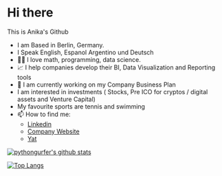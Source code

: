 # Hi there 

This is Anika's Github

- I am Based in Berlin, Germany.
- I Speak English, Espanol Argentino und Deutsch 
- :woman_scientist:  I love math, programming, data science. 
- :chart_with_upwards_trend:  I help companies develop their BI, Data Visualization and Reporting tools
- :rocket:  I am currently working on my Company Business Plan
- I am interested in investments ( Stocks, Pre ICO for cryptos / digital assets and Venture Capital) 
- My favourite sports are tennis and swimming
- 📫   How to find me: 
  -  [Linkedin](https://www.linkedin.com/in/anikarosenzuaig/)
  - [Company Website](https://www.statsdeck.io/)
  - [Yat](https://y.at/%F0%9F%94%AC%F0%9F%92%BB%E2%9A%A1%F0%9F%8D%92/go)


[![pythongurfer's github stats](https://github-readme-stats.vercel.app/api?username=pythongurfer&count_private=true&show_icons=true&theme=radical&hide_rank=false)](https://github.com/anuraghazra/github-readme-stats)

[![Top Langs](https://github-readme-stats.vercel.app/api/top-langs/?username=pythongurfer)](https://github.com/pythongurfer/github-readme-stats)
